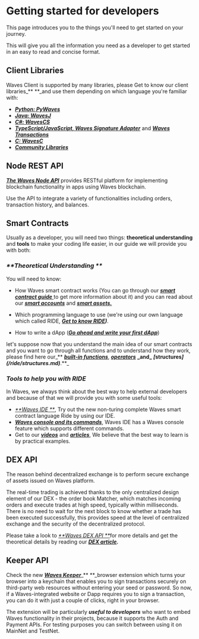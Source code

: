 # Getting started for developers

This page introduces you to the things you'll need to get started on your journey.

This will give you all the information you need as a developer to get started in an easy to read and concise format.

## Client Libraries

Waves Client is supported by many libraries, please Get to know our client libraries\_** **\_and use them depending on which language you're familiar with:

* [_**Python: PyWaves**_](/waves-api-and-sdk/client-libraries/pywaves.md)
* [_**Java: WavesJ**_](/waves-api-and-sdk/client-libraries/wavesj.md)
* [_**C\#: WavesCS**_](/waves-api-and-sdk/client-libraries/wavescs.md)
* [_**TypeScript/JavaScript, Waves Signature Adapter**_](/waves-api-and-sdk/client-libraries/waves-signature-adapter.md) and [_**Waves Transactions**_](#)
* [_**C: WavesC**_](/waves-api-and-sdk/client-libraries/waves-c.md)
* [_**Community Libraries**_](/waves-api-and-sdk/client-libraries/unofficial-libraries.md)

## Node REST API

[_**The Waves Node API**_](/waves-api-and-sdk/waves-node-rest-api.md) provides RESTful platform for implementing blockchain functionality in apps using Waves blockchain.

Use the API to integrate a variety of functionalities including orders, transaction history, and balances.

## Smart Contracts

Usually as a developer, you will need two things: **theoretical understanding** and **tools** to make your coding life easier, in our guide we will provide you with both:

### _**Theoretical Understanding **_

You will need to know:

* How Waves smart contract works \(You can go through our [_**smart contract guide**_ ](/smart-contracts/waves-smart-contracts-overview.md)to get more information about it\) and you can read about our [_**smart accounts**_](/smart-contracts/smart-accounts.md) and [_**smart assets.**_](/smart-contracts/smart-assets.md)

* Which programming language to use \(we're using our own language which called RIDE, [_**Get to know RIDE**_](/ride/about-ride.md)_**\)**_.

* How to write a dApp \([_**Go ahead and write your first dApp**_](/smart-contracts/writing-dapps.md)\)

let's suppose now that you understand the main idea of our smart contracts and you want to go through all functions and to understand how they work, please find here our_** **_[_**built-in functions**_](/ride/built-in-functions.md)_**, **_[_**operators**_](/ride/operators.md)_** **\_and_** **_\[_**structures**_\]\(/ride/structures.md\)_**.**\_

### _**Tools to help you with RIDE**_

In Waves, we always think about the best way to help external developers and because of that we will provide you with some useful tools:

* [_**Waves IDE **_](https://ide.wavesplatform.com), Try out the new non-turing complete Waves smart contract language Ride by using our IDE.
* [_**Waves console and its commands**_](/developer-tools/waves-console.md), Waves IDE has a Waves console feature which supports different commands.
* Get to our [_**videos**_](/smart-contracts/video-tutorials.md) and [_**articles**_](/smart-contracts/articles-on-dapps.md), We believe that the best way to learn is by practical examples.

## DEX API

The reason behind decentralized exchange is to perform secure exchange of assets issued on Waves platform.

The real-time trading is achieved thanks to the only centralized design element of our DEX - the order book Matcher, which matches incoming orders and execute trades at high speed, typically within milliseconds. There is no need to wait for the next block to know whether a trade has been executed successfully, this provides speed at the level of centralized exchange and the security of the decentralized protocol.

Please take a look to [_**Waves DEX API **_](/waves-api-and-sdk/dex-api/matcher.md)for more details and get the theoretical details by reading our [_**DEX article**_](/waves-environment/decentralized-cryptocurrency-exchange-dex.md)_**.**_

## Keeper API

Check the new [_**Waves Keeper**_](/waves-api-and-sdk/waves-keeper-api.md)\_** **\_browser extension which turns your browser into a keychain that enables you to sign transactions securely on third-party web resources without entering your seed or password. So now, if a Waves-integrated website or Dapp requires you to sign a transaction, you can do it with just a couple of clicks, right in your browser.

The extension will be particularly _**useful to developers**_ who want to embed Waves functionality in their projects, because it supports the Auth and Payment APIs. For testing purposes you can switch between using it on MainNet and TestNet.

